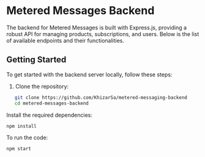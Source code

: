 # Metered Messages Backend

The backend for Metered Messages is built with Express.js, providing a robust API for managing products, subscriptions, and users. Below is the list of available endpoints and their functionalities.

## Getting Started

To get started with the backend server locally, follow these steps:

1. Clone the repository:

```bash
   git clone https://github.com/KhizarSa/metered-messaging-backend
   cd metered-messages-backend
```

Install the required dependencies:

```
npm install
```

To run the code:

```
npm start
```
